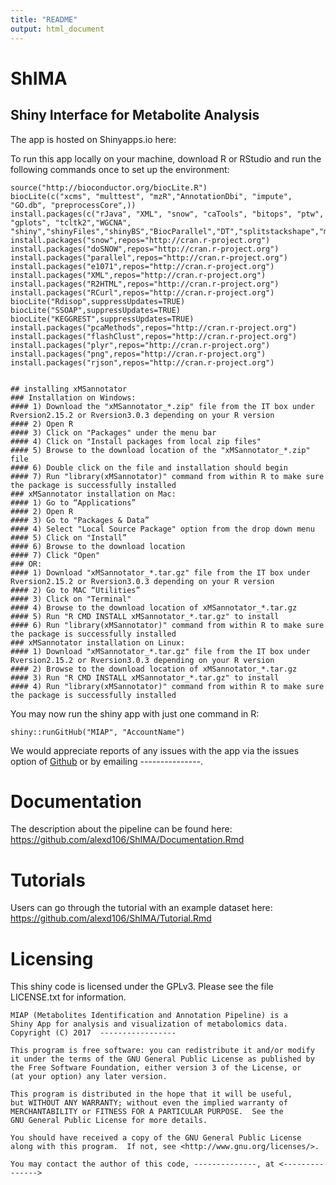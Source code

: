 ```yaml
---
title: "README"
output: html_document
---
```



# ShIMA 

## Shiny Interface for Metabolite Analysis


The app is hosted on Shinyapps.io here:

<Github>

To run this app locally on your machine, download R or RStudio and run the following commands once to set up the environment:
```
source("http://bioconductor.org/biocLite.R")
biocLite(c("xcms", "multtest", "mzR","AnnotationDbi", "impute", "GO.db", "preprocessCore",))
install.packages(c("rJava", "XML", "snow", "caTools", "bitops", "ptw", "gplots", "tcltk2","WGCNA", "shiny","shinyFiles","shinyBS","BiocParallel","DT","splitstackshape","mixOmics","metabolomics","lattice","Heatplus","minet","igraph","data.table","irlba","qdap","Matrix"))
install.packages("snow",repos="http://cran.r-project.org")
install.packages("doSNOW",repos="http://cran.r-project.org")
install.packages("parallel",repos="http://cran.r-project.org")
install.packages("e1071",repos="http://cran.r-project.org")
install.packages("XML",repos="http://cran.r-project.org")
install.packages("R2HTML",repos="http://cran.r-project.org")
install.packages("RCurl",repos="http://cran.r-project.org")
biocLite("Rdisop",suppressUpdates=TRUE)
biocLite("SSOAP",suppressUpdates=TRUE)
biocLite("KEGGREST",suppressUpdates=TRUE)
install.packages("pcaMethods",repos="http://cran.r-project.org")
install.packages("flashClust",repos="http://cran.r-project.org")
install.packages("plyr",repos="http://cran.r-project.org")
install.packages("png",repos="http://cran.r-project.org")
install.packages("rjson",repos="http://cran.r-project.org")


## installing xMSannotator
### Installation on Windows:
#### 1) Download the "xMSannotator_*.zip" file from the IT box under Rversion2.15.2 or Rversion3.0.3 depending on your R version
#### 2) Open R
#### 3) Click on "Packages" under the menu bar
#### 4) Click on "Install packages from local zip files"
#### 5) Browse to the download location of the "xMSannotator_*.zip" file
#### 6) Double click on the file and installation should begin
#### 7) Run "library(xMSannotator)" command from within R to make sure the package is successfully installed
### xMSannotator installation on Mac:
#### 1) Go to “Applications” 
#### 2) Open R
#### 3) Go to "Packages & Data” 
#### 4) Select "Local Source Package" option from the drop down menu 
#### 5) Click on "Install”
#### 6) Browse to the download location
#### 7) Click "Open"
### OR:
#### 1) Download "xMSannotator_*.tar.gz" file from the IT box under Rversion2.15.2 or Rversion3.0.3 depending on your R version
#### 2) Go to MAC “Utilities” 
#### 3) Click on "Terminal"
#### 4) Browse to the download location of xMSannotator_*.tar.gz
#### 5) Run "R CMD INSTALL xMSannotator_*.tar.gz" to install
#### 6) Run "library(xMSannotator)" command from within R to make sure the package is successfully installed
### xMSannotator installation on Linux:
#### 1) Download "xMSannotator_*.tar.gz" file from the IT box under Rversion2.15.2 or Rversion3.0.3 depending on your R version
#### 2) Browse to the download location of xMSannotator_*.tar.gz
#### 3) Run "R CMD INSTALL xMSannotator_*.tar.gz" to install
#### 4) Run "library(xMSannotator)" command from within R to make sure the package is successfully installed
```

You may now run the shiny app with just one command in R:

```
shiny::runGitHub("MIAP", "AccountName")
```



We would appreciate reports of any issues with the app via the issues option of 
[Github](https://github.com/alexd106/ShIMA) or by emailing ---------------.

# Documentation

The description about the pipeline can be found here: <https://github.com/alexd106/ShIMA/Documentation.Rmd> 

# Tutorials

Users can go through the tutorial with an example dataset here: <https://github.com/alexd106/ShIMA/Tutorial.Rmd> 

# Licensing

This shiny code is licensed under the GPLv3. Please see the file LICENSE.txt for
information.

    MIAP (Metabolites Identification and Annotation Pipeline) is a
    Shiny App for analysis and visualization of metabolomics data.
    Copyright (C) 2017  -----------------

    This program is free software: you can redistribute it and/or modify
    it under the terms of the GNU General Public License as published by
    the Free Software Foundation, either version 3 of the License, or
    (at your option) any later version.

    This program is distributed in the hope that it will be useful,
    but WITHOUT ANY WARRANTY; without even the implied warranty of
    MERCHANTABILITY or FITNESS FOR A PARTICULAR PURPOSE.  See the
    GNU General Public License for more details.

    You should have received a copy of the GNU General Public License
    along with this program.  If not, see <http://www.gnu.org/licenses/>.

    You may contact the author of this code, --------------, at <--------------->
    



